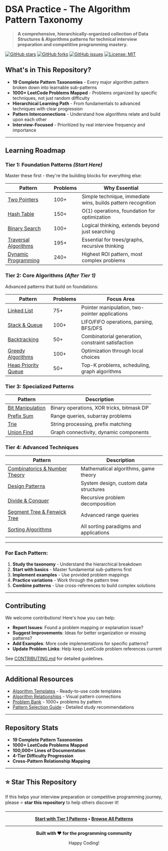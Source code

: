 # DSA Practice - The Algorithm Pattern Taxonomy

> **A comprehensive, hierarchically-organized collection of Data Structures & Algorithms patterns for technical interview preparation and competitive programming mastery.**

[![GitHub stars](https://img.shields.io/github/stars/Yassir-aykhlf/DSA-Practice)](https://github.com/Yassir-aykhlf/DSA-Practice/stargazers)
[![GitHub forks](https://img.shields.io/github/forks/Yassir-aykhlf/DSA-Practice)](https://github.com/Yassir-aykhlf/DSA-Practice/network)
[![GitHub issues](https://img.shields.io/github/issues/Yassir-aykhlf/DSA-Practice)](https://github.com/Yassir-aykhlf/DSA-Practice/issues)
[![License: MIT](https://img.shields.io/badge/License-MIT-yellow.svg)](https://opensource.org/licenses/MIT)

## What's in This Repository?

- **19 Complete Pattern Taxonomies** - Every major algorithm pattern broken down into learnable sub-patterns
- **1000+ LeetCode Problems Mapped** - Problems organized by specific techniques, not just random difficulty
- **Hierarchical Learning Path** - From fundamentals to advanced techniques with clear progression
- **Pattern Interconnections** - Understand how algorithms relate and build upon each other
- **Interview-Focused** - Prioritized by real interview frequency and importance

---

## **Learning Roadmap**

### **Tier 1: Foundation Patterns** *(Start Here)*
Master these first - they're the building blocks for everything else:

| Pattern | Problems | Why Essential |
|---------|----------|---------------|
| [Two Pointers](Taxonomies/Tier%201/Two%20Pointers.md) | 100+ | Simple technique, immediate wins, builds pattern recognition |
| [Hash Table](Taxonomies/Tier%201/Hash%20Table.md) | 150+ | O(1) operations, foundation for optimization |
| [Binary Search](Taxonomies/Tier%201/Binary%20Search.md) | 100+ | Logical thinking, extends beyond just searching |
| [Traversal Algorithms](Taxonomies/Tier%201/Traversal%20Algorithms%20Pattern.md) | 195+ | Essential for trees/graphs, recursive thinking |
| [Dynamic Programming](Taxonomies/Tier%201/Dynamic%20Programming.md) | 240+ | Highest ROI pattern, most complex problems |

### **Tier 2: Core Algorithms** *(After Tier 1)*
Advanced patterns that build on foundations:

| Pattern | Problems | Focus Area |
|---------|----------|------------|
| [Linked List](Taxonomies/Tier%202/7.%20Linked%20List.md) | 75+ | Pointer manipulation, two-pointer applications |
| [Stack & Queue](Taxonomies/Tier%202/Stack%20and%20Queue.md) | 100+ | LIFO/FIFO operations, parsing, BFS/DFS |
| [Backtracking](Taxonomies/Tier%202/8.%20Backtracking.md) | 50+ | Combinatorial generation, constraint satisfaction |
| [Greedy Algorithms](Taxonomies/Tier%202/Greedy%20Algorithms.md) | 100+ | Optimization through local choices |
| [Heap Priority Queue](Taxonomies/Tier%202/Heap%20Priority%20Queue.md) | 50+ | Top-K problems, scheduling, graph algorithms |

### **Tier 3: Specialized Patterns**
| Pattern | Description |
|---------|-------------|
| [Bit Manipulation](Taxonomies/Tier%203/Bit%20Manipulation.md) | Binary operations, XOR tricks, bitmask DP |
| [Prefix Sum](Taxonomies/Tier%203/Prefix%20Sum.md) | Range queries, subarray problems |
| [Trie](Taxonomies/Tier%203/Trie.md) | String processing, prefix matching |
| [Union Find](Taxonomies/Tier%203/Union%20Find.md) | Graph connectivity, dynamic components |

### **Tier 4: Advanced Techniques**
| Pattern | Description |
|---------|-------------|
| [Combinatorics & Number Theory](Taxonomies/Tier%204/Combinatorics%20and%20Number%20Theory.md) | Mathematical algorithms, game theory |
| [Design Patterns](Taxonomies/Tier%204/Design%20Pattern.md) | System design, custom data structures |
| [Divide & Conquer](Taxonomies/Tier%204/Divide%20and%20Conquer.md) | Recursive problem decomposition |
| [Segment Tree & Fenwick Tree](Taxonomies/Tier%204/Segment%20Tree%20and%20Fenwick%20Tree.md) | Advanced range queries |
| [Sorting Algorithms](Taxonomies/Tier%204/Sorting%20Algorithms.md) | All sorting paradigms and applications |

---

### **For Each Pattern:**
1. **Study the taxonomy** - Understand the hierarchical breakdown
2. **Start with basics** - Master fundamental sub-patterns first  
3. **Implement examples** - Use provided problem mappings
4. **Practice variations** - Work through the pattern tree
5. **Combine patterns** - Use cross-references to build complex solutions

---

## **Contributing**

We welcome contributions! Here's how you can help:

- **Report Issues**: Found a problem mapping or explanation issue?
- **Suggest Improvements**: Ideas for better organization or missing patterns?
- **Add Examples**: More code implementations for specific patterns?
- **Update Problem Links**: Help keep LeetCode problem references current

See [CONTRIBUTING.md](CONTRIBUTING.md) for detailed guidelines.

---

## **Additional Resources**

- [Algorithm Templates](Taxonomies/Algorithm_Templates.md) - Ready-to-use code templates
- [Algorithm Relationships](Taxonomies/Algorithm_Relationships.md) - Visual pattern connections
- [Problem Bank](Taxonomies/Problem_Bank.md) - 1000+ problems by pattern
- [Pattern Selection Guide](Taxonomies/README.md) - Detailed study recommendations

---

## **Repository Stats**

- **19 Complete Pattern Taxonomies** 
- **1000+ LeetCode Problems Mapped**
- **100,000+ Lines of Documentation**
- **4-Tier Difficulty Progression**
- **Cross-Pattern Relationship Mapping**

---

## ⭐ **Star This Repository**

If this helps your interview preparation or competitive programming journey, please ⭐ **star this repository** to help others discover it!

---

<div align="center">

**[ Start with Tier 1 Patterns](Taxonomies/Tier%201/) • [Browse All Patterns](Taxonomies/)**

---

**Built with ❤️ for the programming community**

Happy Coding!

</div>
